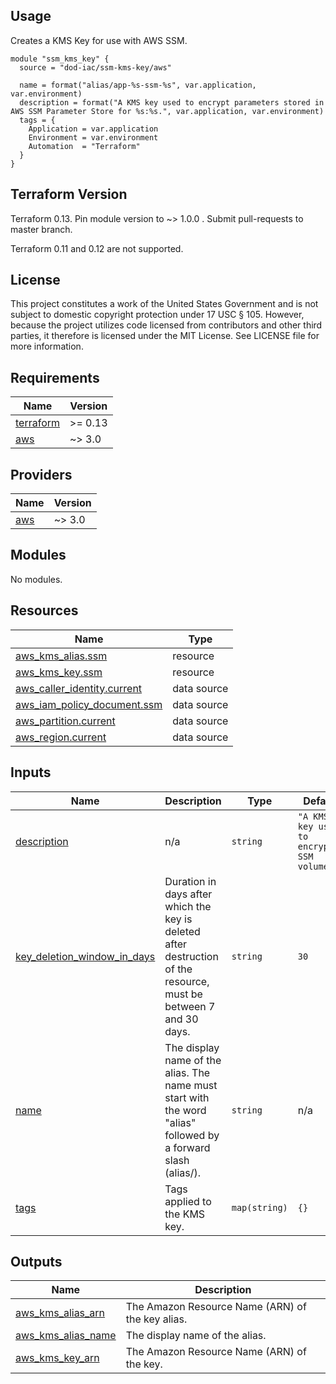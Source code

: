 <!-- BEGINNING OF PRE-COMMIT-TERRAFORM DOCS HOOK -->
## Usage

Creates a KMS Key for use with AWS SSM.

```hcl
module "ssm_kms_key" {
  source = "dod-iac/ssm-kms-key/aws"

  name = format("alias/app-%s-ssm-%s", var.application, var.environment)
  description = format("A KMS key used to encrypt parameters stored in AWS SSM Parameter Store for %s:%s.", var.application, var.environment)
  tags = {
    Application = var.application
    Environment = var.environment
    Automation  = "Terraform"
  }
}
```

## Terraform Version

Terraform 0.13. Pin module version to ~> 1.0.0 . Submit pull-requests to master branch.

Terraform 0.11 and 0.12 are not supported.

## License

This project constitutes a work of the United States Government and is not subject to domestic copyright protection under 17 USC § 105.  However, because the project utilizes code licensed from contributors and other third parties, it therefore is licensed under the MIT License.  See LICENSE file for more information.

## Requirements

| Name | Version |
|------|---------|
| <a name="requirement_terraform"></a> [terraform](#requirement\_terraform) | >= 0.13 |
| <a name="requirement_aws"></a> [aws](#requirement\_aws) | ~> 3.0 |

## Providers

| Name | Version |
|------|---------|
| <a name="provider_aws"></a> [aws](#provider\_aws) | ~> 3.0 |

## Modules

No modules.

## Resources

| Name | Type |
|------|------|
| [aws_kms_alias.ssm](https://registry.terraform.io/providers/hashicorp/aws/latest/docs/resources/kms_alias) | resource |
| [aws_kms_key.ssm](https://registry.terraform.io/providers/hashicorp/aws/latest/docs/resources/kms_key) | resource |
| [aws_caller_identity.current](https://registry.terraform.io/providers/hashicorp/aws/latest/docs/data-sources/caller_identity) | data source |
| [aws_iam_policy_document.ssm](https://registry.terraform.io/providers/hashicorp/aws/latest/docs/data-sources/iam_policy_document) | data source |
| [aws_partition.current](https://registry.terraform.io/providers/hashicorp/aws/latest/docs/data-sources/partition) | data source |
| [aws_region.current](https://registry.terraform.io/providers/hashicorp/aws/latest/docs/data-sources/region) | data source |

## Inputs

| Name | Description | Type | Default | Required |
|------|-------------|------|---------|:--------:|
| <a name="input_description"></a> [description](#input\_description) | n/a | `string` | `"A KMS key used to encrypt SSM volumes."` | no |
| <a name="input_key_deletion_window_in_days"></a> [key\_deletion\_window\_in\_days](#input\_key\_deletion\_window\_in\_days) | Duration in days after which the key is deleted after destruction of the resource, must be between 7 and 30 days. | `string` | `30` | no |
| <a name="input_name"></a> [name](#input\_name) | The display name of the alias. The name must start with the word "alias" followed by a forward slash (alias/). | `string` | n/a | yes |
| <a name="input_tags"></a> [tags](#input\_tags) | Tags applied to the KMS key. | `map(string)` | `{}` | no |

## Outputs

| Name | Description |
|------|-------------|
| <a name="output_aws_kms_alias_arn"></a> [aws\_kms\_alias\_arn](#output\_aws\_kms\_alias\_arn) | The Amazon Resource Name (ARN) of the key alias. |
| <a name="output_aws_kms_alias_name"></a> [aws\_kms\_alias\_name](#output\_aws\_kms\_alias\_name) | The display name of the alias. |
| <a name="output_aws_kms_key_arn"></a> [aws\_kms\_key\_arn](#output\_aws\_kms\_key\_arn) | The Amazon Resource Name (ARN) of the key. |
<!-- END OF PRE-COMMIT-TERRAFORM DOCS HOOK -->
